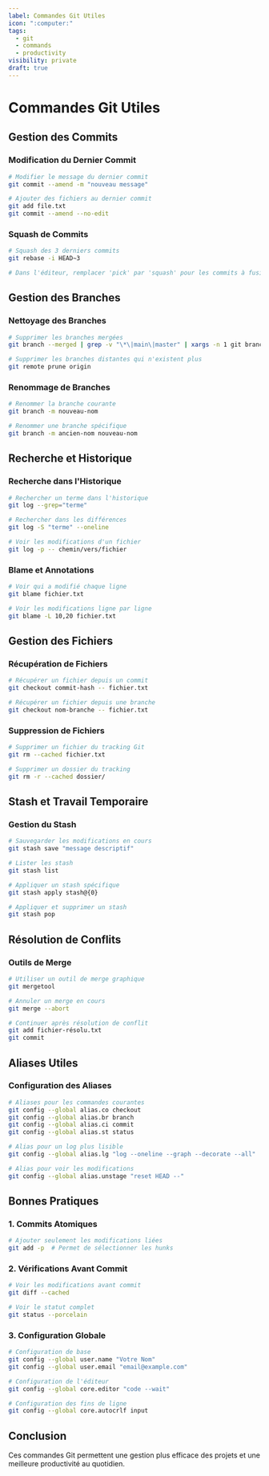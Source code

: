 ```yaml
---
label: Commandes Git Utiles
icon: ":computer:"
tags:
  - git
  - commands
  - productivity
visibility: private
draft: true
---
```


# Commandes Git Utiles

## Gestion des Commits

### Modification du Dernier Commit

```bash
# Modifier le message du dernier commit
git commit --amend -m "nouveau message"

# Ajouter des fichiers au dernier commit
git add file.txt
git commit --amend --no-edit
```

### Squash de Commits

```bash
# Squash des 3 derniers commits
git rebase -i HEAD~3

# Dans l'éditeur, remplacer 'pick' par 'squash' pour les commits à fusionner
```

## Gestion des Branches

### Nettoyage des Branches

```bash
# Supprimer les branches mergées
git branch --merged | grep -v "\*\|main\|master" | xargs -n 1 git branch -d

# Supprimer les branches distantes qui n'existent plus
git remote prune origin
```

### Renommage de Branches

```bash
# Renommer la branche courante
git branch -m nouveau-nom

# Renommer une branche spécifique
git branch -m ancien-nom nouveau-nom
```

## Recherche et Historique

### Recherche dans l'Historique

```bash
# Rechercher un terme dans l'historique
git log --grep="terme"

# Rechercher dans les différences
git log -S "terme" --oneline

# Voir les modifications d'un fichier
git log -p -- chemin/vers/fichier
```

### Blame et Annotations

```bash
# Voir qui a modifié chaque ligne
git blame fichier.txt

# Voir les modifications ligne par ligne
git blame -L 10,20 fichier.txt
```

## Gestion des Fichiers

### Récupération de Fichiers

```bash
# Récupérer un fichier depuis un commit
git checkout commit-hash -- fichier.txt

# Récupérer un fichier depuis une branche
git checkout nom-branche -- fichier.txt
```

### Suppression de Fichiers

```bash
# Supprimer un fichier du tracking Git
git rm --cached fichier.txt

# Supprimer un dossier du tracking
git rm -r --cached dossier/
```

## Stash et Travail Temporaire

### Gestion du Stash

```bash
# Sauvegarder les modifications en cours
git stash save "message descriptif"

# Lister les stash
git stash list

# Appliquer un stash spécifique
git stash apply stash@{0}

# Appliquer et supprimer un stash
git stash pop
```

## Résolution de Conflits

### Outils de Merge

```bash
# Utiliser un outil de merge graphique
git mergetool

# Annuler un merge en cours
git merge --abort

# Continuer après résolution de conflit
git add fichier-résolu.txt
git commit
```

## Aliases Utiles

### Configuration des Aliases

```bash
# Aliases pour les commandes courantes
git config --global alias.co checkout
git config --global alias.br branch
git config --global alias.ci commit
git config --global alias.st status

# Alias pour un log plus lisible
git config --global alias.lg "log --oneline --graph --decorate --all"

# Alias pour voir les modifications
git config --global alias.unstage "reset HEAD --"
```

## Bonnes Pratiques

### 1. Commits Atomiques

```bash
# Ajouter seulement les modifications liées
git add -p  # Permet de sélectionner les hunks
```

### 2. Vérifications Avant Commit

```bash
# Voir les modifications avant commit
git diff --cached

# Voir le statut complet
git status --porcelain
```

### 3. Configuration Globale

```bash
# Configuration de base
git config --global user.name "Votre Nom"
git config --global user.email "email@example.com"

# Configuration de l'éditeur
git config --global core.editor "code --wait"

# Configuration des fins de ligne
git config --global core.autocrlf input
```

## Conclusion

Ces commandes Git permettent une gestion plus efficace des projets et une meilleure productivité au quotidien. 